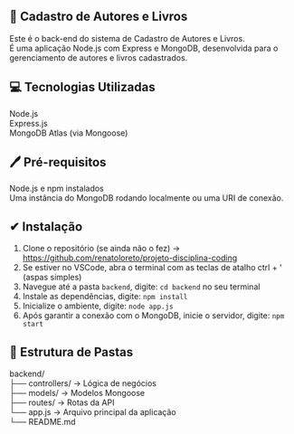 ## 📄 Cadastro de Autores e Livros
Este é o back-end do sistema de Cadastro de Autores e Livros.  
É uma aplicação Node.js com Express e MongoDB, desenvolvida para o gerenciamento de autores e livros cadastrados.

## 💻 Tecnologias Utilizadas
Node.js  
Express.js  
MongoDB Atlas (via Mongoose)

## 🖊 Pré-requisitos

Node.js e npm instalados  
Uma instância do MongoDB rodando localmente ou uma URI de conexão.

## ✔ Instalação

1.  Clone o repositório (se ainda não o fez) -> https://github.com/renatoloreto/projeto-disciplina-coding
2.  Se estiver no VSCode, abra o terminal com as teclas de atalho ctrl + ' (aspas simples)
3.  Navegue até a pasta `backend`, digite: `cd backend` no seu terminal
4.  Instale as dependências, digite: `npm install`
5.  Inicialize o ambiente, digite: `node app.js`
6.  Após garantir a conexão com o MongoDB, inicie o servidor, digite: `npm start`

## 📁 Estrutura de Pastas
backend/  
  ├── controllers/ → Lógica de negócios  
  ├── models/ → Modelos Mongoose  
  ├── routes/ → Rotas da API  
  └── app.js → Arquivo principal da aplicação  
  └── README.md
